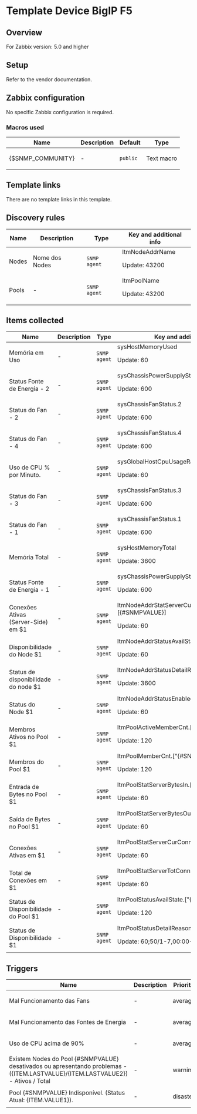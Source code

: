 # Template Device BigIP F5

## Overview

For Zabbix version: 5.0 and higher

## Setup

Refer to the vendor documentation.

## Zabbix configuration

No specific Zabbix configuration is required.

### Macros used

|Name|Description|Default|Type|
|----|-----------|-------|----|
|{$SNMP_COMMUNITY}|<p>-</p>|`public`|Text macro|
## Template links

There are no template links in this template.

## Discovery rules

|Name|Description|Type|Key and additional info|
|----|-----------|----|----|
|Nodes|<p>Nome dos Nodes</p>|`SNMP agent`|ltmNodeAddrName<p>Update: 43200</p>|
|Pools|<p>-</p>|`SNMP agent`|ltmPoolName<p>Update: 43200</p>|
## Items collected

|Name|Description|Type|Key and additional info|
|----|-----------|----|----|
|Memória em Uso|<p>-</p>|`SNMP agent`|sysHostMemoryUsed<p>Update: 60</p>|
|Status Fonte de Energia - 2|<p>-</p>|`SNMP agent`|sysChassisPowerSupplyStatus.2<p>Update: 600</p>|
|Status do Fan - 2|<p>-</p>|`SNMP agent`|sysChassisFanStatus.2<p>Update: 600</p>|
|Status do Fan - 4|<p>-</p>|`SNMP agent`|sysChassisFanStatus.4<p>Update: 600</p>|
|Uso de CPU % por Minuto.|<p>-</p>|`SNMP agent`|sysGlobalHostCpuUsageRatio1m<p>Update: 60</p>|
|Status do Fan - 3|<p>-</p>|`SNMP agent`|sysChassisFanStatus.3<p>Update: 600</p>|
|Status do Fan - 1|<p>-</p>|`SNMP agent`|sysChassisFanStatus.1<p>Update: 600</p>|
|Memória Total|<p>-</p>|`SNMP agent`|sysHostMemoryTotal<p>Update: 3600</p>|
|Status Fonte de Energia - 1|<p>-</p>|`SNMP agent`|sysChassisPowerSupplyStatus.1<p>Update: 600</p>|
|Conexões Ativas (Server-Side) em $1|<p>-</p>|`SNMP agent`|ltmNodeAddrStatServerCurConns.[{#SNMPVALUE}]<p>Update: 60</p>|
|Disponibilidade do Node $1|<p>-</p>|`SNMP agent`|ltmNodeAddrStatusAvailState[{#SNMPVALUE}]<p>Update: 60</p>|
|Status de disponibilidade do node $1|<p>-</p>|`SNMP agent`|ltmNodeAddrStatusDetailReason[{#SNMPVALUE}]<p>Update: 3600</p>|
|Status do Node $1|<p>-</p>|`SNMP agent`|ltmNodeAddrStatusEnabledState[{#SNMPVALUE}]<p>Update: 60</p>|
|Membros Ativos no Pool $1|<p>-</p>|`SNMP agent`|ltmPoolActiveMemberCnt.["{#SNMPVALUE}"]<p>Update: 120</p>|
|Membros do Pool $1|<p>-</p>|`SNMP agent`|ltmPoolMemberCnt.["{#SNMPVALUE}"]<p>Update: 120</p>|
|Entrada de Bytes no Pool $1|<p>-</p>|`SNMP agent`|ltmPoolStatServerBytesIn.["{#SNMPVALUE}"]<p>Update: 60</p>|
|Saída de Bytes no Pool $1|<p>-</p>|`SNMP agent`|ltmPoolStatServerBytesOut.["{#SNMPVALUE}"]<p>Update: 60</p>|
|Conexões Ativas em $1|<p>-</p>|`SNMP agent`|ltmPoolStatServerCurConns.["{#SNMPVALUE}"]<p>Update: 60</p>|
|Total de Conexões em $1|<p>-</p>|`SNMP agent`|ltmPoolStatServerTotConns.["{#SNMPVALUE}"]<p>Update: 60</p>|
|Status de Disponibilidade do Pool $1|<p>-</p>|`SNMP agent`|ltmPoolStatusAvailState.["{#SNMPVALUE}"]<p>Update: 120</p>|
|Status de Disponibilidade $1|<p>-</p>|`SNMP agent`|ltmPoolStatusDetailReason.["{#SNMPVALUE}"]<p>Update: 60;50/1-7,00:00-24:00</p>|
## Triggers

|Name|Description|Priority|
|----|-----------|----|
|Mal Funcionamento das Fans|<p>-</p>|average|
|Mal Funcionamento das Fontes de Energia|<p>-</p>|average|
|Uso de CPU acima de 90%|<p>-</p>|average|
|Existem Nodes do Pool {#SNMPVALUE} desativados ou apresentando problemas - ({ITEM.LASTVALUE}/{ITEM.LASTVALUE2}) - Ativos / Total|<p>-</p>|warning|
|Pool {#SNMPVALUE} Indisponível. (Status Atual: {ITEM.VALUE1}).|<p>-</p>|disaster|
